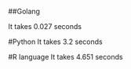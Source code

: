 ##Golang

It takes 0.027 seconds

#Python 
It takes 3.2 seconds

#R language 
It takes 4.651 seconds